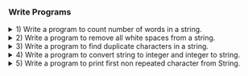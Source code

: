 ### Write Programs
<details>
<summary>1) Write a program to count number of words in a string.</summary>
<p>
    
```java
class App{  
    public static void main(String args[]){  
     System.out.println("Hello Java");  
    }  
}  
```

</p>
</details> 

<details>
<summary>2) Write a program to remove all white spaces from a string.</summary>
<p>
    
```java
class App{  
    public static void main(String args[]){  
     System.out.print("Welcome to PC.");  
    }  
}  
```
    
</p>
</details> 

<details>
<summary>3) Write a program to find duplicate characters in a string.</summary>
<p>

```java
class App{  
    public static void main(String args[]){  
     System.out.print("Welcome to PC.");  
    }  
}  
```

</p>
</details> 

<details>
<summary>4) Write a program to convert string to integer and integer to string.</summary>
<p>
    
```java
class App{  
    public static void main(String args[]){  
     System.out.print("Welcome to PC.");  
    }  
}  
```
    
</p>
</details> 

<details>
<summary>5) Write a program to print first non repeated character from String.</summary>
<p>
    
```java
class App{  
    public static void main(String args[]){  
     System.out.print("Welcome to PC.");  
    }  
}  
```
    
</p>
</details> 
